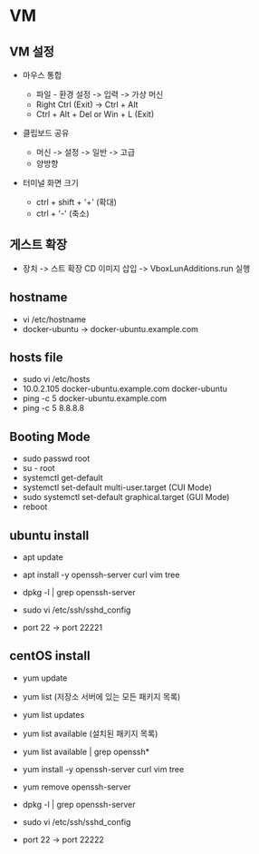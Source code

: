 
# VM

## VM 설정

- 마우스 통합
  - 파일 - 환경 설정 -> 입력 -> 가상 머신
  - Right Ctrl (Exit) -> Ctrl + Alt
  - Ctrl + Alt + Del or Win + L (Exit)

- 클립보드 공유
  - 머신 -> 설정 -> 일반 -> 고급
  - 양방향

- 터미널 화면 크기
  - ctrl + shift + '+' (확대)
  - ctrl + '-' (축소)

## 게스트 확장

- 장치 -> 스트 확장 CD 이미지 삽입 -> VboxLunAdditions.run 실행

## hostname

- vi /etc/hostname
- docker-ubuntu -> docker-ubuntu.example.com

## hosts file

- sudo vi /etc/hosts
- 10.0.2.105 docker-ubuntu.example.com docker-ubuntu
- ping -c 5 docker-ubuntu.example.com
- ping -c 5 8.8.8.8

## Booting Mode

- sudo passwd root
- su - root
- systemctl get-default
- systemctl set-default multi-user.target (CUI Mode)
- sudo systemctl set-default graphical.target (GUI Mode)
- reboot

## ubuntu install

- apt update
- apt install -y openssh-server curl vim tree
- dpkg -l | grep openssh-server

- sudo vi /etc/ssh/sshd_config
- port 22 -> port 22221

## centOS install

- yum update
- yum list (저장소 서버에 있는 모든 패키지 목록)
- yum list updates
- yum list available (설치된 패키지 목록)
- yum list available | grep openssh*
- yum install -y openssh-server curl vim tree
- yum remove openssh-server
- dpkg -l | grep openssh-server

- sudo vi /etc/ssh/sshd_config
- port 22 -> port 22222
